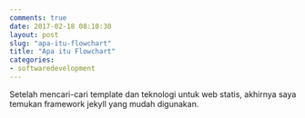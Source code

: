 ```yaml
---
comments: true
date: 2017-02-18 08:10:30
layout: post
slug: "apa-itu-flowchart"
title: "Apa itu Flowchart"
categories:
- softwaredevelopment
---
```


Setelah mencari-cari template dan teknologi untuk web statis, akhirnya saya temukan framework jekyll yang mudah digunakan.

<!--more-->